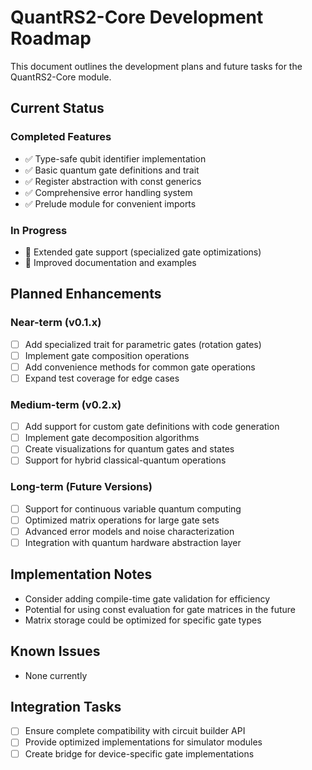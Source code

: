 # QuantRS2-Core Development Roadmap

This document outlines the development plans and future tasks for the QuantRS2-Core module.

## Current Status

### Completed Features

- ✅ Type-safe qubit identifier implementation
- ✅ Basic quantum gate definitions and trait
- ✅ Register abstraction with const generics
- ✅ Comprehensive error handling system
- ✅ Prelude module for convenient imports

### In Progress

- 🔄 Extended gate support (specialized gate optimizations)
- 🔄 Improved documentation and examples

## Planned Enhancements

### Near-term (v0.1.x)

- [ ] Add specialized trait for parametric gates (rotation gates)
- [ ] Implement gate composition operations
- [ ] Add convenience methods for common gate operations
- [ ] Expand test coverage for edge cases

### Medium-term (v0.2.x)

- [ ] Add support for custom gate definitions with code generation
- [ ] Implement gate decomposition algorithms
- [ ] Create visualizations for quantum gates and states
- [ ] Support for hybrid classical-quantum operations

### Long-term (Future Versions)

- [ ] Support for continuous variable quantum computing
- [ ] Optimized matrix operations for large gate sets
- [ ] Advanced error models and noise characterization
- [ ] Integration with quantum hardware abstraction layer

## Implementation Notes

- Consider adding compile-time gate validation for efficiency
- Potential for using const evaluation for gate matrices in the future
- Matrix storage could be optimized for specific gate types

## Known Issues

- None currently

## Integration Tasks

- [ ] Ensure complete compatibility with circuit builder API
- [ ] Provide optimized implementations for simulator modules
- [ ] Create bridge for device-specific gate implementations